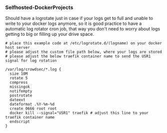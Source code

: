 ### Selfhosted-DockerProjects


Should have a logrotate just in case if your logs get to full and unable to write to your docker logs anymore, so it is good practice to have a automatic log rotator cron job, that way you don't need to worry about logs getting to big or filling up your drive space.
```
# place this example code at /etc/logrotate.d/(logname) on your docker host server
# please adjust the custom file path below, where your logs are stored
# please adjust the below traefik container name to send the USR1 signal for log rotation

/var/log/crowdsec/*.log {
  size 10M
  rotate 5
  compress
  missingok
  notifempty
  postrotate
  dateext
  dateformat .%Y-%m-%d
  create 0666 root root
  docker kill --signal="USR1" traefik # adjust this line to your traefik container name
  endscript
}
```
